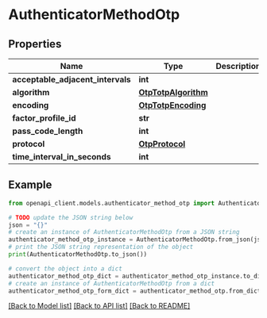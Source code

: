 # AuthenticatorMethodOtp


## Properties

Name | Type | Description | Notes
------------ | ------------- | ------------- | -------------
**acceptable_adjacent_intervals** | **int** |  | [optional] 
**algorithm** | [**OtpTotpAlgorithm**](OtpTotpAlgorithm.md) |  | [optional] 
**encoding** | [**OtpTotpEncoding**](OtpTotpEncoding.md) |  | [optional] 
**factor_profile_id** | **str** |  | [optional] 
**pass_code_length** | **int** |  | [optional] 
**protocol** | [**OtpProtocol**](OtpProtocol.md) |  | [optional] 
**time_interval_in_seconds** | **int** |  | [optional] 

## Example

```python
from openapi_client.models.authenticator_method_otp import AuthenticatorMethodOtp

# TODO update the JSON string below
json = "{}"
# create an instance of AuthenticatorMethodOtp from a JSON string
authenticator_method_otp_instance = AuthenticatorMethodOtp.from_json(json)
# print the JSON string representation of the object
print(AuthenticatorMethodOtp.to_json())

# convert the object into a dict
authenticator_method_otp_dict = authenticator_method_otp_instance.to_dict()
# create an instance of AuthenticatorMethodOtp from a dict
authenticator_method_otp_form_dict = authenticator_method_otp.from_dict(authenticator_method_otp_dict)
```
[[Back to Model list]](../README.md#documentation-for-models) [[Back to API list]](../README.md#documentation-for-api-endpoints) [[Back to README]](../README.md)


